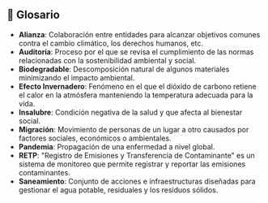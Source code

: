 ## 📘 **Glosario**

- **Alianza**: Colaboración entre entidades para alcanzar objetivos comunes contra el cambio climático, los derechos humanos, etc.
- **Auditoría**: Proceso por el que se revisa el cumplimiento de las normas relacionadas con la sostenibilidad ambiental y social.
- **Biodegradable**: Descomposición natural de algunos materiales minimizando el impacto ambiental.
- **Efecto Invernadero**: Fenómeno en el que el dióxido de carbono retiene el calor en la atmósfera manteniendo la temperatura adecuada para la vida.
- **Insalubre**: Condición negativa de la salud y que afecta al bienestar social.
- **Migración**: Movimiento de personas de un lugar a otro causados por factores sociales, económicos o ambientales.
- **Pandemia**: Propagación de una enfermedad a nivel global.
- **RETP**: "Registro de Emisiones y Transferencia de Contaminante" es un sistema de monitoreo que permite registrar y reportar las emisiones contaminantes.
- **Saneamiento**: Conjunto de acciones e infraestructuras diseñadas para gestionar el agua potable, residuales y los residuos sólidos.
